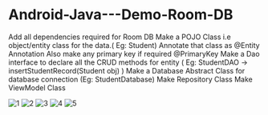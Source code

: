 # Android-Java---Demo-Room-DB


Add all dependencies required for Room DB
Make a POJO Class i.e object/entity class for the data.( Eg: Student)
Annotate that class as @Entity Annotation
Also make any primary key if required @PrimaryKey 
Make a Dao interface to declare all the CRUD methods for entity ( Eg: StudentDAO -> insertStudentRecord(Student obj) )
Make a Database Abstract Class for database connection (Eg: StudentDatabase)
Make Repository Class
Make ViewModel Class

![1](https://github.com/VaibhavMojidra/Android-Java---Demo-Room-DB/blob/master/screenshots/1.png)
![2](https://github.com/VaibhavMojidra/Android-Java---Demo-Room-DB/blob/master/screenshots/2.png)
![3](https://github.com/VaibhavMojidra/Android-Java---Demo-Room-DB/blob/master/screenshots/3.png)
![4](https://github.com/VaibhavMojidra/Android-Java---Demo-Room-DB/blob/master/screenshots/4.png)
![5](https://github.com/VaibhavMojidra/Android-Java---Demo-Room-DB/blob/master/screenshots/5.png)
